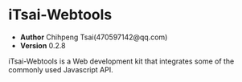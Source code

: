 
iTsai-Webtools
==============
<ul>
<li><strong>Author</strong> Chihpeng Tsai(470597142@qq.com)</li>
<li><strong>Version</strong> 0.2.8</li>
</ul>
<p>
iTsai-Webtools is a Web development kit that integrates some of the commonly used Javascript API.</p>